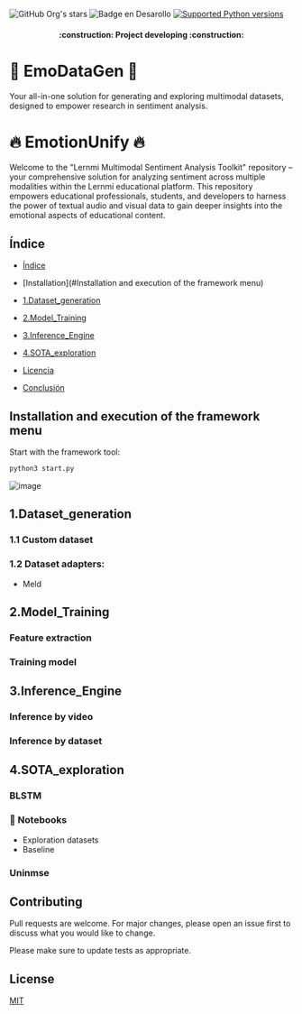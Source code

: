 ![GitHub Org's stars](https://img.shields.io/github/stars/EjbejaranosAI?style=social)
![Badge en Desarollo](https://img.shields.io/badge/STATUS-EN%20DESAROLLO-green)
[![Supported Python versions](https://img.shields.io/pypi/pyversions/ait-bsc.svg?logo=python&logoColor=FFE873)](https://pypi.org/project/ait-bsc/)


<h4 align="center">
:construction: Project developing :construction:
</h4>


# 🎯 EmoDataGen 🎯

Your all-in-one solution for generating and exploring multimodal datasets, designed to empower research in sentiment analysis.


# 🔥 EmotionUnify 🔥

Welcome to the "Lernmi Multimodal Sentiment Analysis Toolkit" repository – your comprehensive solution for analyzing sentiment across multiple modalities within the Lernmi educational platform. This repository empowers educational professionals, students, and developers to harness the power of textual audio and visual data to gain deeper insights into the emotional aspects of educational content.


## Índice

* [Índice](#índice)

* [Installation](#Installation and execution of the framework menu)

* [1.Dataset_generation](#1.Dataset_generation)

* [2.Model_Training](#2.Model_Training)

* [3.Inference_Engine](#3.Inference_Engine)

* [4.SOTA_exploration](#4.SOTA_exploration)

* [Licencia](#licencia)

* [Conclusión](#conclusión)




## Installation and execution of the framework menu


Start with the framework tool:

```bash
python3 start.py
```
![image](https://github.com/EjbejaranosAI/EmotionUnify/assets/91475734/48cd187d-ef73-46a3-8dff-cdefba7e2ac5)


## 1.Dataset_generation
### 1.1 Custom dataset
### 1.2 Dataset adapters:   
- Meld 

## 2.Model_Training
### Feature extraction
### Training model

## 3.Inference_Engine
### Inference by video
### Inference by dataset

## 4.SOTA_exploration
### BLSTM
### 🐙 Notebooks 
- Exploration datasets
- Baseline
### Uninmse

## Contributing

Pull requests are welcome. For major changes, please open an issue first
to discuss what you would like to change.

Please make sure to update tests as appropriate.

## License

[MIT](https://choosealicense.com/licenses/mit/)

